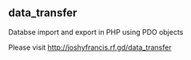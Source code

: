 ## data_transfer
Databse import and export in PHP using PDO objects

Please visit <a href="http://joshyfrancis.rf.gd/data_transfer" target="blank">http://joshyfrancis.rf.gd/data_transfer</a>


